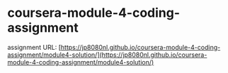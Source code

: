 # coursera-module-4-coding-assignment
assignment URL:
[https://jp8080nl.github.io/coursera-module-4-coding-assignment/module4-solution/](https://jp8080nl.github.io/coursera-module-4-coding-assignment/module4-solution/)

